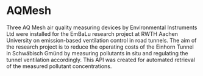 # AQMesh
Three AQ Mesh air quality measuring devices by Environmental Instruments Ltd were installed for the EmBaLu research project at RWTH Aachen University on emission-based ventilation control in road tunnels. The aim of the research project is to reduce the operating costs of the Einhorn Tunnel in Schwäbisch Gmünd by measuring pollutants in situ and regulating the tunnel ventilation accordingly. This API was created for automated retrieval of the measured pollutant concentrations. 

